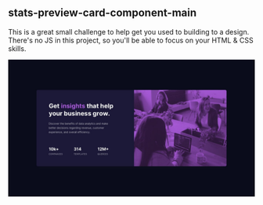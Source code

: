 ## stats-preview-card-component-main

<p>This is a great small challenge to help get you used to building to a design. There's no JS in this project, so you'll be able to focus on your HTML & CSS skills.</p>

<p align="center">
  <img src="./design/desktop-design.jpg">
</p>